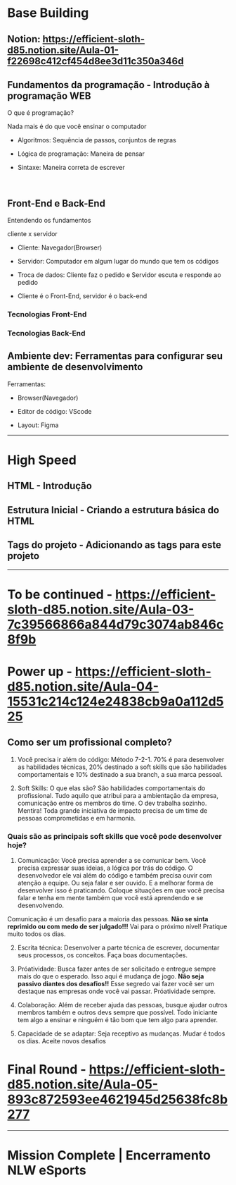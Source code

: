 # Base Building

## Notion: https://efficient-sloth-d85.notion.site/Aula-01-f22698c412cf454d8ee3d11c350a346d

## Fundamentos da programação - Introdução à programação WEB

O que é programação? 

Nada mais é do que você ensinar o computador

- Algoritmos: Sequência de passos, conjuntos de regras

- Lógica de programação: Maneira de pensar

- Sintaxe: Maneira correta de escrever

<br>

## Front-End e Back-End

Entendendo os fundamentos

cliente x servidor

- Cliente: Navegador(Browser)

- Servidor: Computador em algum lugar do mundo que tem os códigos

- Troca de dados: Cliente faz o pedido e Servidor escuta e responde ao pedido

- Cliente é o Front-End, servidor é o back-end

### Tecnologias Front-End


### Tecnologias Back-End


## Ambiente dev: Ferramentas para configurar seu ambiente de desenvolvimento

Ferramentas:

- Browser(Navegador)

- Editor de código: VScode

- Layout: Figma

<hr>

# High Speed

## HTML - Introdução

## Estrutura Inicial - Criando a estrutura básica do HTML

## Tags do projeto - Adicionando as tags para este projeto

<hr>

# To be continued - https://efficient-sloth-d85.notion.site/Aula-03-7c39566866a844d79c3074ab846c8f9b

# Power up - https://efficient-sloth-d85.notion.site/Aula-04-15531c214c124e24838cb9a0a112d525

## Como ser um profissional completo? 

1. Você precisa ir além do código: Método 7-2-1. 70% é para desenvolver as habilidades técnicas, 20% destinado a soft skills que são habilidades comportamentais e 10% destinado a sua branch, a sua marca pessoal. 

2. Soft Skills: O que elas são? São habilidades comportamentais do profissional. Tudo aquilo que atribui para a ambientação da empresa, comunicação entre os membros do time. O dev trabalha sozinho. Mentira! Toda grande iniciativa de impacto precisa de um time de pessoas comprometidas e em harmonia. 

### Quais são as principais soft skills que você pode desenvolver hoje? 

1. Comunicação: Você precisa aprender a se comunicar bem. Você precisa expressar suas ideias, a lógica por trás do código. O desenvolvedor ele vai além do código e também precisa ouvir com atenção a equipe. Ou seja falar e ser ouvido. E a melhorar forma de desenvolver isso é praticando. Coloque situações em que você precisa falar e tenha em mente também que você está aprendendo e se desenvolvendo.

Comunicação é um desafio para a maioria das pessoas. **Não se sinta reprimido ou com medo de ser julgado!!!** Vai para o próximo nível! Pratique muito todos os dias.

2. Escrita técnica: Desenvolver a parte técnica de escrever, documentar seus processos, os conceitos. Faça boas documentações.

3. Próatividade: Busca fazer antes de ser solicitado e entregue sempre mais do que o esperado. Isso aqui é mudança de jogo. **Não seja passivo diantes dos desafios!!** Esse segredo vai fazer você ser um destaque nas empresas onde você vai passar. Próatividade sempre.

4. Colaboração: Além de receber ajuda das pessoas, busque ajudar outros membros também e outros devs sempre que possível. Todo iniciante tem algo a ensinar e ninguém é tão bom que tem algo para aprender.

5. Capacidade de se adaptar: Seja receptivo as mudanças. Mudar é todos os dias. Aceite novos desafios

# Final Round - https://efficient-sloth-d85.notion.site/Aula-05-893c872593ee4621945d25638fc8b277

<hr>

# Mission Complete | Encerramento NLW eSports